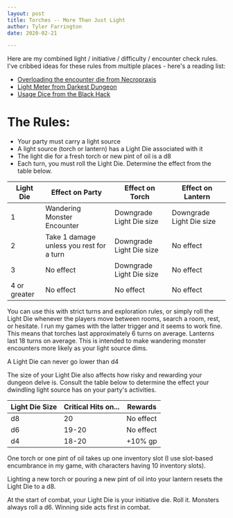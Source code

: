 ```yaml
---
layout: post
title: Torches -- More Than Just Light
author: Tyler Farrington
date: 2020-02-21

---
```


Here are my combined light / initiative / difficulty / encounter check rules. I've cribbed ideas for these rules from multiple places - here's a reading list:

- [Overloading the encounter die from Necropraxis](https://www.necropraxis.com/2014/02/03/overloading-the-encounter-die/)
- [Light Meter from Darkest Dungeon](https://darkestdungeon.gamepedia.com/Light_Meter)
- [Usage Dice from the Black Hack](https://the-black-hack.jehaisleprintemps.net/english/)

# The Rules:

- Your party must carry a light source
- A light source (torch or lantern) has a Light Die associated with it
- The light die for a fresh torch or new pint of oil is a d8
- Each turn, you must roll the Light Die. Determine the effect from the table below.

|Light Die |	Effect on Party|	Effect on Torch|	Effect on Lantern|
|---|---|---|---|
|1|	Wandering Monster Encounter	|Downgrade Light Die size	|Downgrade Light Die size|
|2|	Take 1 damage unless you rest for a turn|	Downgrade Light Die size|	No effect|
|3|	No effect|	Downgrade Light Die size|	No effect|
|4 or greater|	No effect|	No effect|	No effect|

You can use this with strict turns and exploration rules, or simply roll the Light Die whenever the players move between rooms, search a room, rest, or hesitate. I run my games with the latter trigger and it seems to work fine. This means that torches last approximately 6 turns on average. Lanterns last 18 turns on average. This is intended to make wandering monster encounters more likely as your light source dims.

A Light Die can never go lower than d4

The size of your Light Die also affects how risky and rewarding your dungeon delve is. Consult the table below to determine the effect your dwindling light source has on your party's activities.

|Light Die Size|	Critical Hits on...|	Rewards|
|---|---|---|
|d8|	20|	No effect|
|d6|	19-20|	No effect|
|d4|	18-20|	+10% gp|

One torch or one pint of oil takes up one inventory slot (I use slot-based encumbrance in my game, with characters having 10 inventory slots).

Lighting a new torch or pouring a new pint of oil into your lantern resets the Light Die to a d8.

At the start of combat, your Light Die is your initiative die. Roll it. Monsters always roll a d6. Winning side acts first in combat.
